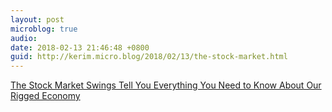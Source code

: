 ```yaml
---
layout: post
microblog: true
audio: 
date: 2018-02-13 21:46:48 +0800
guid: http://kerim.micro.blog/2018/02/13/the-stock-market.html
---
```

[The Stock Market Swings Tell You Everything You Need to Know About Our Rigged Economy](https://theintercept.com/2018/02/08/stock-market-crash-jobs-report-wages/)
